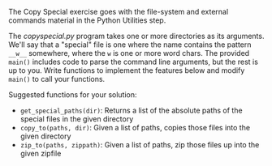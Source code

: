 The Copy Special exercise goes with the file-system and external commands material in the Python Utilities step.

The *copyspecial.py* program takes one or more directories as its arguments. We'll say that a "special" file is one where the name contains the pattern `__w__` somewhere, where the `w` is one or more word chars. The provided `main()` includes code to parse the command line arguments, but the rest is up to you. Write functions to implement the features below and modify `main()` to call your functions.

Suggested functions for your solution:

* `get_special_paths(dir)`: Returns a list of the absolute paths of the special files in the given directory 
* `copy_to(paths, dir)`: Given a list of paths, copies those files into the given directory 
* `zip_to(paths, zippath)`: Given a list of paths, zip those files up into the given zipfile 

